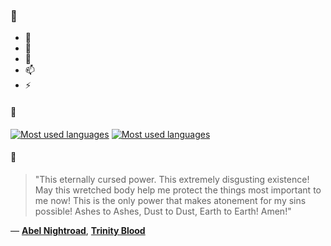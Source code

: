 ### 👋

- 🔭
- 🌱
- 💬
- 📫
- ⚡

#### 🧏

[![Most used languages](https://github-readme-stats-aynah.vercel.app/api/top-langs/?username=aynh&theme=solarized-dark&langs_count=6&layout=compact&hide_title=true)](https://github.com/anuraghazra/github-readme-stats#gh-dark-mode-only)
[![Most used languages](https://github-readme-stats-aynah.vercel.app/api/top-langs/?username=aynh&theme=solarized-light&langs_count=6&layout=compact&hide_title=true)](https://github.com/anuraghazra/github-readme-stats#gh-light-mode-only)

#### 💬

> "This eternally cursed power. This extremely disgusting existence! May this wretched body help me protect the things most important to me now! This is the only power that makes atonement for my sins possible! Ashes to Ashes, Dust to Dust, Earth to Earth! Amen!"

&mdash; [**Abel Nightroad**](https://myanimelist.net/character.php?q=Abel%20Nightroad&cat=character), [**Trinity Blood**](https://myanimelist.net/search/all?q=Trinity%20Blood&cat=all)
